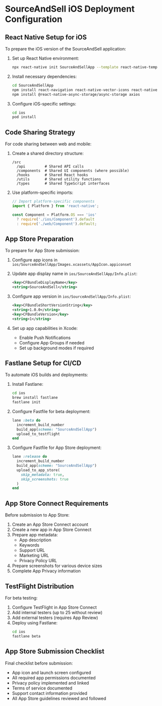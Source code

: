 # SourceAndSell iOS Deployment Configuration

## React Native Setup for iOS

To prepare the iOS version of the SourceAndSell application:

1. Set up React Native environment:
   ```bash
   npx react-native init SourceAndSellApp --template react-native-template-typescript
   ```

2. Install necessary dependencies:
   ```bash
   cd SourceAndSellApp
   npm install react-navigation react-native-vector-icons react-native-gesture-handler react-native-reanimated
   npm install @react-native-async-storage/async-storage axios
   ```

3. Configure iOS-specific settings:
   ```bash
   cd ios
   pod install
   ```

## Code Sharing Strategy

For code sharing between web and mobile:

1. Create a shared directory structure:
   ```
   /src
     /api         # Shared API calls
     /components  # Shared UI components (where possible)
     /hooks       # Shared React hooks
     /utils       # Shared utility functions
     /types       # Shared TypeScript interfaces
   ```

2. Use platform-specific imports:
   ```typescript
   // Import platform-specific components
   import { Platform } from 'react-native';
   
   const Component = Platform.OS === 'ios' 
     ? require('./ios/Component').default 
     : require('./web/Component').default;
   ```

## App Store Preparation

To prepare for App Store submission:

1. Configure app icons in `ios/SourceAndSellApp/Images.xcassets/AppIcon.appiconset`

2. Update app display name in `ios/SourceAndSellApp/Info.plist`:
   ```xml
   <key>CFBundleDisplayName</key>
   <string>SourceAndSell</string>
   ```

3. Configure app version in `ios/SourceAndSellApp/Info.plist`:
   ```xml
   <key>CFBundleShortVersionString</key>
   <string>1.0.0</string>
   <key>CFBundleVersion</key>
   <string>1</string>
   ```

4. Set up app capabilities in Xcode:
   - Enable Push Notifications
   - Configure App Groups if needed
   - Set up background modes if required

## Fastlane Setup for CI/CD

To automate iOS builds and deployments:

1. Install Fastlane:
   ```bash
   cd ios
   brew install fastlane
   fastlane init
   ```

2. Configure Fastfile for beta deployment:
   ```ruby
   lane :beta do
     increment_build_number
     build_app(scheme: "SourceAndSellApp")
     upload_to_testflight
   end
   ```

3. Configure Fastfile for App Store deployment:
   ```ruby
   lane :release do
     increment_build_number
     build_app(scheme: "SourceAndSellApp")
     upload_to_app_store(
       skip_metadata: true,
       skip_screenshots: true
     )
   end
   ```

## App Store Connect Requirements

Before submission to App Store:

1. Create an App Store Connect account
2. Create a new app in App Store Connect
3. Prepare app metadata:
   - App description
   - Keywords
   - Support URL
   - Marketing URL
   - Privacy Policy URL
4. Prepare screenshots for various device sizes
5. Complete App Privacy information

## TestFlight Distribution

For beta testing:

1. Configure TestFlight in App Store Connect
2. Add internal testers (up to 25 without review)
3. Add external testers (requires App Review)
4. Deploy using Fastlane:
   ```bash
   cd ios
   fastlane beta
   ```

## App Store Submission Checklist

Final checklist before submission:

- App icon and launch screen configured
- All required app permissions documented
- Privacy policy implemented and linked
- Terms of service documented
- Support contact information provided
- All App Store guidelines reviewed and followed
